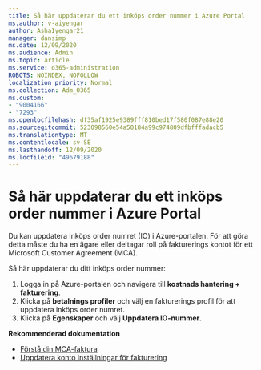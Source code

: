 ```yaml
---
title: Så här uppdaterar du ett inköps order nummer i Azure Portal
ms.author: v-aiyengar
author: AshaIyengar21
manager: dansimp
ms.date: 12/09/2020
ms.audience: Admin
ms.topic: article
ms.service: o365-administration
ROBOTS: NOINDEX, NOFOLLOW
localization_priority: Normal
ms.collection: Adm_O365
ms.custom:
- "9004166"
- "7293"
ms.openlocfilehash: df35af1925e9389fff810bed17f580f087e88e20
ms.sourcegitcommit: 523098560e54a50184a99c974809dfbfffadacb5
ms.translationtype: MT
ms.contentlocale: sv-SE
ms.lasthandoff: 12/09/2020
ms.locfileid: "49679188"
---
```

# <a name="how-to-update-an-purchase-order-number-in-azure-portal"></a>Så här uppdaterar du ett inköps order nummer i Azure Portal

Du kan uppdatera inköps order numret (IO) i Azure-portalen. För att göra detta måste du ha en ägare eller deltagar roll på fakturerings kontot för ett Microsoft Customer Agreement (MCA). 

Så här uppdaterar du ditt inköps order nummer:
1. Logga in på Azure-portalen och navigera till **kostnads hantering + fakturering**.
1. Klicka på **betalnings profiler** och välj en fakturerings profil för att uppdatera inköps order numret.
1. Klicka på **Egenskaper** och välj **Uppdatera IO-nummer**. 

**Rekommenderad dokumentation**

- [Förstå din MCA-faktura](https://docs.microsoft.com/azure/cost-management-billing/understand/mca-understand-your-invoice)
- [Uppdatera konto inställningar för fakturering](https://docs.microsoft.com/microsoft-store/update-microsoft-store-for-business-account-settings)  
